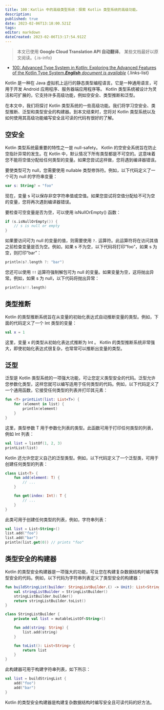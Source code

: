 ```yaml
---
title: 100：Kotlin 中的高级类型系统：探索 Kotlin 类型系统的高级功能。
description: 
published: true
date: 2023-02-06T13:18:00.521Z
tags: 
editor: markdown
dateCreated: 2023-02-06T13:17:54.912Z
---
```


> 本文已使用 **Google Cloud Translation API 自动翻译**。
某些文档最好以原文阅读。{.is-info}



- [100: Advanced Type System in Kotlin: Exploring the Advanced Features of the Kotlin Type System.***English** document is available*](/en/Knowledge-base/Kotlin/Learning/100-advanced-type-system-in-kotlin-exploring-the-advanced-features-of-the-kotlin-type-system-)
{.links-list}


Kotlin 是一种在 Java 虚拟机上运行的静态类型编程语言。它是一种通用语言，可用于开发 Android 应用程序、服务器端应用程序等。 Kotlin 类型系统被设计为灵活和可扩展的，它支持许多高级功能，例如空安全、类型推断和泛型。

在本文中，我们将探讨 Kotlin 类型系统的一些高级功能。我们将学习空安全、类型推断、泛型和类型安全的构建器。到本文结束时，您将对 Kotlin 类型系统以及如何使用其高级功能编写安全且可读的代码有很好的了解。

## 空安全

Kotlin 类型系统最重要的特性之一是 null-safety。 Kotlin 的空安全系统旨在防止空指针异常的发生。在 Kotlin 中，默认情况下所有类型都是不可空的。这意味着您不能将空值分配给任何类型的变量。如果您尝试这样做，您将遇到编译器错误。

要使类型可为 null，您需要使用 nullable 类型修饰符。例如，以下代码定义了一个可为 null 的字符串变量：

```kotlin
var s: String? = "foo"
```

现在，变量 s 可以保存非空字符串值或空值。如果您尝试将空值分配给不可为空的变量，您将再次遇到编译器错误。

要检查可空变量是否为空，可以使用 isNullOrEmpty() 函数：

```kotlin
if (s.isNullOrEmpty()) {
    // s is null or empty
}
```

如果要访问可为 null 的变量的值，则需要使用 `?.` 运算符。此运算符将在访问其值之前检查变量是否为空。例如，如果 s 不为空，以下代码将打印“foo”，如果 s 为空，则打印“bar”：

```kotlin
println(s?.length ?: "bar")
```

您还可以使用 `!!` 运算符强制解包可为 null 的变量。如果变量为空，这将抛出异常。例如，如果 s 为 null，以下代码将抛出异常：

```kotlin
println(s!!.length)
```

## 类型推断

Kotlin 的类型推断系统旨在从变量的初始化表达式自动推断变量的类型。例如，下面的代码定义了一个 Int 类型的变量：

```kotlin
val x = 1
```

这里，变量 x 的类型从初始化表达式推断为 Int 。 Kotlin 的类型推断系统非常强大，即使初始化表达式很复杂，也常常可以推断出变量的类型。

## 泛型

泛型是 Kotlin 类型系统的一项强大功能，可让您定义类型安全的代码。泛型允许您参数化类型，这样您就可以编写适用于任何类型的代码。例如，以下代码定义了一个通用函数，它接受任何类型的列表并打印其元素：

```kotlin
fun <T> printList(list: List<T>) {
    for (element in list) {
        println(element)
    }
}
```

这里，类型参数 T 用于参数化列表的类型。此函数可用于打印任何类型的列表，例如 Int 列表：

```kotlin
val list = listOf(1, 2, 3)
printList(list)
```

Kotlin 还允许您定义自己的泛型类型。例如，以下代码定义了一个泛型类，可用于创建任何类型的列表：

```kotlin
class List<T> {
    fun add(element: T) {
        // ...
    }

    fun get(index: Int): T {
        // ...
    }
}
```

此类可用于创建任何类型的列表，例如，字符串列表：

```kotlin
val list = List<String>()
list.add("foo")
list.add("bar")
println(list.get(0)) // prints "foo"
```

## 类型安全的构建器

Kotlin 的类型安全构建器是一项强大的功能，可让您在构建复杂数据结构时编写类型安全的代码。例如，以下代码为字符串列表定义了类型安全的构建器：

```kotlin
fun buildStringList(builder: StringListBuilder.() -> Unit): List<String> {
    val stringListBuilder = StringListBuilder()
    stringListBuilder.builder()
    return stringListBuilder.toList()
}

class StringListBuilder {
    private val list = mutableListOf<String>()

    fun add(string: String) {
        list.add(string)
    }

    fun toList(): List<String> {
        return list
    }
}
```

此构建器可用于构建字符串列表，如下所示：

```kotlin
val list = buildStringList {
    add("foo")
    add("bar")
}
```

Kotlin 的类型安全构建器是构建复杂数据结构时编写安全且可读代码的好方法。